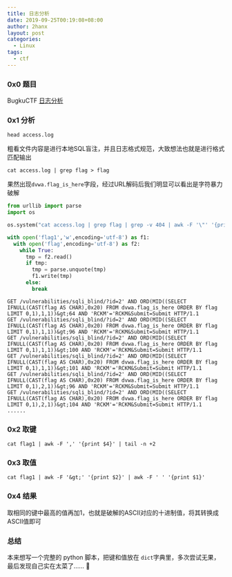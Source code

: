 ```yaml
---
title: 日志分析
date: 2019-09-25T00:19:08+08:00
author: 2hanx
layout: post
categories:
  - Linux
tags:
  - ctf
---
```

### 0x0 题目

BugkuCTF [日志分析](https://ctf.bugku.com/files/195eea16a36594dcb1b0ea7015d68973/5b0b08e0-31aa-4a8d-ae19-89b843554506.zip)

### 0x1 分析

`head access.log`

粗看文件内容是进行本地SQL盲注，并且日志格式规范，大致想法也就是进行格式匹配输出

`cat access.log | grep flag > flag`

果然出现`dvwa.flag_is_here`字段，经过URL解码后我们明显可以看出是字符暴力破解

```python
from urllib import parse
import os

os.system("cat access.log | grep flag | grep -v 404 | awk -F '\"' '{print $2}' &gt; flag")

with open('flag1','w',encoding='utf-8') as f1:
  with open('flag',encoding='utf-8') as f2:
    while True:
      tmp = f2.read()
      if tmp:
        tmp = parse.unquote(tmp)
        f1.write(tmp)
      else: 
        break
```

```shell
GET /vulnerabilities/sqli_blind/?id=2' AND ORD(MID((SELECT IFNULL(CAST(flag AS CHAR),0x20) FROM dvwa.flag_is_here ORDER BY flag LIMIT 0,1),1,1))&gt;64 AND 'RCKM'='RCKM&Submit=Submit HTTP/1.1
GET /vulnerabilities/sqli_blind/?id=2' AND ORD(MID((SELECT IFNULL(CAST(flag AS CHAR),0x20) FROM dvwa.flag_is_here ORDER BY flag LIMIT 0,1),1,1))&gt;96 AND 'RCKM'='RCKM&Submit=Submit HTTP/1.1
GET /vulnerabilities/sqli_blind/?id=2' AND ORD(MID((SELECT IFNULL(CAST(flag AS CHAR),0x20) FROM dvwa.flag_is_here ORDER BY flag LIMIT 0,1),1,1))&gt;100 AND 'RCKM'='RCKM&Submit=Submit HTTP/1.1
GET /vulnerabilities/sqli_blind/?id=2' AND ORD(MID((SELECT IFNULL(CAST(flag AS CHAR),0x20) FROM dvwa.flag_is_here ORDER BY flag LIMIT 0,1),1,1))&gt;101 AND 'RCKM'='RCKM&Submit=Submit HTTP/1.1
GET /vulnerabilities/sqli_blind/?id=2' AND ORD(MID((SELECT IFNULL(CAST(flag AS CHAR),0x20) FROM dvwa.flag_is_here ORDER BY flag LIMIT 0,1),2,1))&gt;96 AND 'RCKM'='RCKM&Submit=Submit HTTP/1.1
GET /vulnerabilities/sqli_blind/?id=2' AND ORD(MID((SELECT IFNULL(CAST(flag AS CHAR),0x20) FROM dvwa.flag_is_here ORDER BY flag LIMIT 0,1),2,1))&gt;104 AND 'RCKM'='RCKM&Submit=Submit HTTP/1.1
......
```

### 0x2 取键

```shell
cat flag1 | awk -F ',' '{print $4}' | tail -n +2
```

### 0x3 取值

```shell
cat flag1 | awk -F '&gt;' '{print $2}' | awk -F ' ' '{print $1}'
```

### 0x4 结果

取相同的键中最高的值再加1，也就是破解的ASCII对应的十进制值，将其转换成ASCII值即可

### 总结

本来想写一个完整的 python 脚本，把键和值放在 `dict`字典里，多次尝试无果，最后发现自己实在太菜了…… 🙁